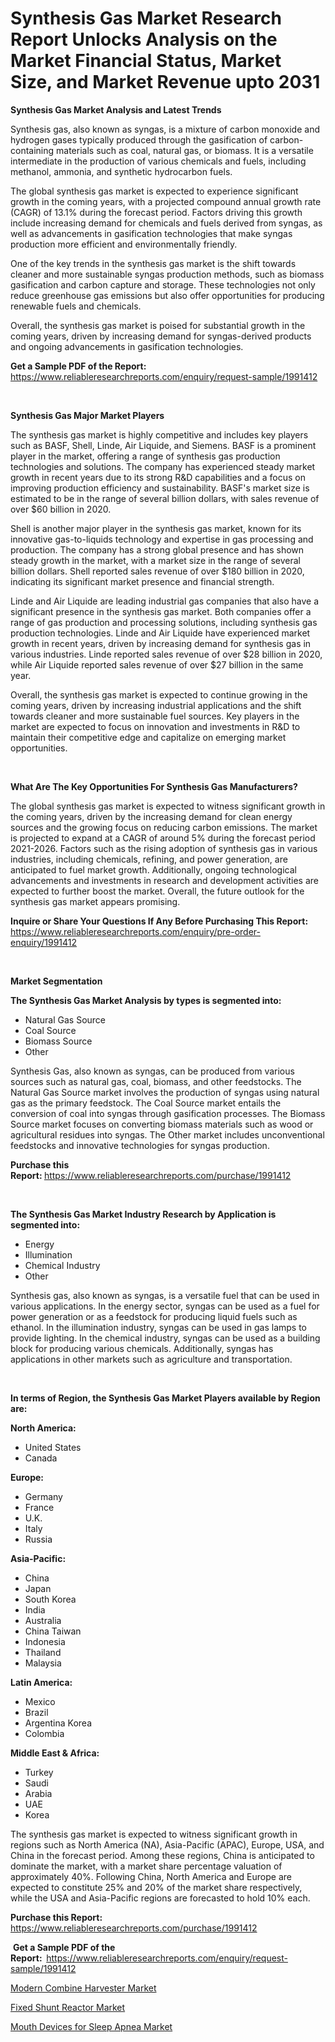 <p><h1>Synthesis Gas Market Research Report Unlocks Analysis on the Market Financial Status, Market Size, and Market Revenue upto 2031</h1></p><p><strong>Synthesis Gas Market Analysis and Latest Trends</strong></p>
<p><p>Synthesis gas, also known as syngas, is a mixture of carbon monoxide and hydrogen gases typically produced through the gasification of carbon-containing materials such as coal, natural gas, or biomass. It is a versatile intermediate in the production of various chemicals and fuels, including methanol, ammonia, and synthetic hydrocarbon fuels.</p><p>The global synthesis gas market is expected to experience significant growth in the coming years, with a projected compound annual growth rate (CAGR) of 13.1% during the forecast period. Factors driving this growth include increasing demand for chemicals and fuels derived from syngas, as well as advancements in gasification technologies that make syngas production more efficient and environmentally friendly.</p><p>One of the key trends in the synthesis gas market is the shift towards cleaner and more sustainable syngas production methods, such as biomass gasification and carbon capture and storage. These technologies not only reduce greenhouse gas emissions but also offer opportunities for producing renewable fuels and chemicals.</p><p>Overall, the synthesis gas market is poised for substantial growth in the coming years, driven by increasing demand for syngas-derived products and ongoing advancements in gasification technologies.</p></p>
<p><strong>Get a Sample PDF of the Report:&nbsp;</strong> <a href="https://www.reliableresearchreports.com/enquiry/request-sample/1991412">https://www.reliableresearchreports.com/enquiry/request-sample/1991412</a></p>
<p>&nbsp;</p>
<p><strong>Synthesis Gas Major Market Players</strong></p>
<p><p>The synthesis gas market is highly competitive and includes key players such as BASF, Shell, Linde, Air Liquide, and Siemens. BASF is a prominent player in the market, offering a range of synthesis gas production technologies and solutions. The company has experienced steady market growth in recent years due to its strong R&D capabilities and a focus on improving production efficiency and sustainability. BASF's market size is estimated to be in the range of several billion dollars, with sales revenue of over $60 billion in 2020.</p><p>Shell is another major player in the synthesis gas market, known for its innovative gas-to-liquids technology and expertise in gas processing and production. The company has a strong global presence and has shown steady growth in the market, with a market size in the range of several billion dollars. Shell reported sales revenue of over $180 billion in 2020, indicating its significant market presence and financial strength.</p><p>Linde and Air Liquide are leading industrial gas companies that also have a significant presence in the synthesis gas market. Both companies offer a range of gas production and processing solutions, including synthesis gas production technologies. Linde and Air Liquide have experienced market growth in recent years, driven by increasing demand for synthesis gas in various industries. Linde reported sales revenue of over $28 billion in 2020, while Air Liquide reported sales revenue of over $27 billion in the same year.</p><p>Overall, the synthesis gas market is expected to continue growing in the coming years, driven by increasing industrial applications and the shift towards cleaner and more sustainable fuel sources. Key players in the market are expected to focus on innovation and investments in R&D to maintain their competitive edge and capitalize on emerging market opportunities.</p></p>
<p>&nbsp;</p>
<p><strong>What Are The Key Opportunities For Synthesis Gas Manufacturers?</strong></p>
<p><p>The global synthesis gas market is expected to witness significant growth in the coming years, driven by the increasing demand for clean energy sources and the growing focus on reducing carbon emissions. The market is projected to expand at a CAGR of around 5% during the forecast period 2021-2026. Factors such as the rising adoption of synthesis gas in various industries, including chemicals, refining, and power generation, are anticipated to fuel market growth. Additionally, ongoing technological advancements and investments in research and development activities are expected to further boost the market. Overall, the future outlook for the synthesis gas market appears promising.</p></p>
<p><strong>Inquire or Share Your Questions If Any Before Purchasing This Report:</strong> <a href="https://www.reliableresearchreports.com/enquiry/pre-order-enquiry/1991412">https://www.reliableresearchreports.com/enquiry/pre-order-enquiry/1991412</a></p>
<p>&nbsp;</p>
<p><strong>Market Segmentation</strong></p>
<p><strong>The Synthesis Gas Market Analysis by types is segmented into:</strong></p>
<p><ul><li>Natural Gas Source</li><li>Coal Source</li><li>Biomass Source</li><li>Other</li></ul></p>
<p><p>Synthesis Gas, also known as syngas, can be produced from various sources such as natural gas, coal, biomass, and other feedstocks. The Natural Gas Source market involves the production of syngas using natural gas as the primary feedstock. The Coal Source market entails the conversion of coal into syngas through gasification processes. The Biomass Source market focuses on converting biomass materials such as wood or agricultural residues into syngas. The Other market includes unconventional feedstocks and innovative technologies for syngas production.</p></p>
<p><strong>Purchase this Report:&nbsp;</strong><a href="https://www.reliableresearchreports.com/purchase/1991412">https://www.reliableresearchreports.com/purchase/1991412</a></p>
<p>&nbsp;</p>
<p><strong>The Synthesis Gas Market Industry Research by Application is segmented into:</strong></p>
<p><ul><li>Energy</li><li>Illumination</li><li>Chemical Industry</li><li>Other</li></ul></p>
<p><p>Synthesis gas, also known as syngas, is a versatile fuel that can be used in various applications. In the energy sector, syngas can be used as a fuel for power generation or as a feedstock for producing liquid fuels such as ethanol. In the illumination industry, syngas can be used in gas lamps to provide lighting. In the chemical industry, syngas can be used as a building block for producing various chemicals. Additionally, syngas has applications in other markets such as agriculture and transportation.</p></p>
<p>&nbsp;</p>
<p><strong>In terms of Region, the Synthesis Gas Market Players available by Region are:</strong></p>
<p>
    <p> <strong> North America: </strong>
        <ul>
            <li>United States</li>
            <li>Canada</li>
        </ul>
        </p> 
    <p> <strong> Europe: </strong>
        <ul>
            <li>Germany</li>
            <li>France</li>
            <li>U.K.</li>
            <li>Italy</li>
            <li>Russia</li>
        </ul>
        </p> 
    <p> <strong> Asia-Pacific: </strong>
        <ul>
            <li>China</li>
            <li>Japan</li>
            <li>South Korea</li>
            <li>India</li>
            <li>Australia</li>
            <li>China Taiwan</li>
            <li>Indonesia</li>
            <li>Thailand</li>
            <li>Malaysia</li>
        </ul>
        </p> 
    <p> <strong> Latin America: </strong>
        <ul>
            <li>Mexico</li>
            <li>Brazil</li>
            <li>Argentina Korea</li>
            <li>Colombia</li>
        </ul>
        </p> 
    <p> <strong> Middle East & Africa: </strong>
        <ul>
            <li>Turkey</li>
            <li>Saudi</li>
            <li>Arabia</li>
            <li>UAE</li>
            <li>Korea</li>
        </ul>
    </p>
    </p>
<p><p>The synthesis gas market is expected to witness significant growth in regions such as North America (NA), Asia-Pacific (APAC), Europe, USA, and China in the forecast period. Among these regions, China is anticipated to dominate the market, with a market share percentage valuation of approximately 40%. Following China, North America and Europe are expected to constitute 25% and 20% of the market share respectively, while the USA and Asia-Pacific regions are forecasted to hold 10% each.</p></p>
<p><strong>Purchase this Report: </strong><a href="https://www.reliableresearchreports.com/purchase/1991412">https://www.reliableresearchreports.com/purchase/1991412</a></p>
<p>&nbsp;<strong>Get a Sample PDF of the Report:&nbsp;&nbsp;</strong><a href="https://www.reliableresearchreports.com/enquiry/request-sample/1991412">https://www.reliableresearchreports.com/enquiry/request-sample/1991412</a></p>
<p><strong></strong></p>
<p><p><a href="https://view.publitas.com/reportprime-1/global-modern-combine-harvester-market-size-and-market-trends-insights-and-projections-from-2023-to-2030/">Modern Combine Harvester Market</a></p><p><a href="https://view.publitas.com/reportprime-1/fixed-shunt-reactor-market-size-evaluating-its-market-trends-growth-and-projections-2023-2030/">Fixed Shunt Reactor Market</a></p><p><a href="https://view.publitas.com/reportprime-1/mouth-devices-for-sleep-apnea-market-research-report-reveals-the-latest-trends-and-opportunities-of-this-market-for-period-from-2023-2030/">Mouth Devices for Sleep Apnea Market</a></p></p>